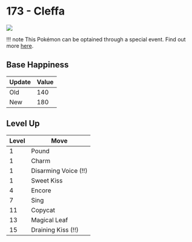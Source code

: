 # 173 - Cleffa
![][173]

!!! note
    This Pokémon can be optained through a special event. Find out more [here](/special_events/#baby-pokemon-egg-gift).

## Base Happiness

Update | Value
---    | ---
Old    | 140
New    | 180

## Level Up

Level | Move
---   | ---
  1   | Pound
  1   | Charm
  1   | Disarming Voice (!!)
  1   | Sweet Kiss
  4   | Encore
  7   | Sing
 11   | Copycat
 13   | Magical Leaf
 15   | Draining Kiss (!!)



[173]: /img/pokemon/173.png
